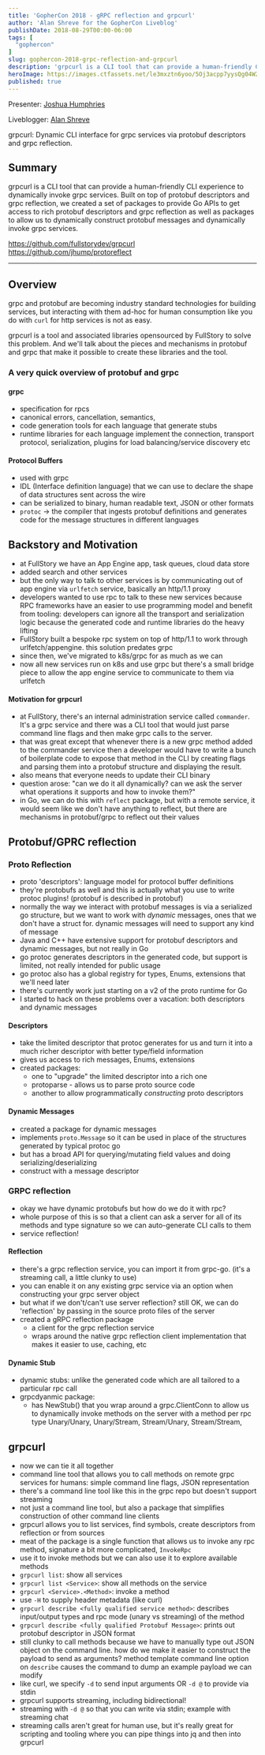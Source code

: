 ```yaml
---
title: 'GopherCon 2018 - gRPC reflection and grpcurl'
author: 'Alan Shreve for the GopherCon Liveblog'
publishDate: 2018-08-29T00:00-06:00
tags: [
  "gophercon"
]
slug: gophercon-2018-grpc-reflection-and-grpcurl
description: 'grpcurl is a CLI tool that can provide a human-friendly CLI experience to dynamically invoke grpc services. Built on top of protobuf descriptors and grpc reflection, we created a set of packages to provide Go APIs to get access to rich protobuf descriptors and grpc reflection as well as packages to allow us to dynamically construct protobuf messages and dynamically invoke grpc services.'
heroImage: https://images.ctfassets.net/le3mxztn6yoo/5Oj3acpp7yysQg04W2AW4A/a93d79c10ad903d3902f6b6d8707973a/mechanic-tire-2.jpg
published: true
---
```


Presenter: [Joshua Humphries](https://www.gophercon.com/agenda/speakers/279049)

Liveblogger: [Alan Shreve](https://inconshreveable.com)

grpcurl: Dynamic CLI interface for grpc services via protobuf descriptors and grpc reflection.

## Summary

grpcurl is a CLI tool that can provide a human-friendly CLI experience to dynamically invoke grpc services. Built on top of protobuf descriptors and grpc reflection, we created a set of packages to provide Go APIs to get access to rich protobuf descriptors and grpc reflection as well as packages to allow us to dynamically construct protobuf messages and dynamically invoke grpc services.

https://github.com/fullstorydev/grpcurl
https://github.com/jhump/protoreflect

---

## Overview
grpc and protobuf are becoming industry standard technologies for building services,
but interacting with them ad-hoc for human consumption like you do with `curl` for
http services is not as easy.

grpcurl is a tool and associated libraries opensourced by FullStory to solve this problem.
And we'll talk about the pieces and mechanisms in protobuf and grpc that make it possible
to create these libraries and the tool.

### A very quick overview of protobuf and grpc
#### grpc

  - specification for rpcs
  - canonical errors, cancellation, semantics,
  - code generation tools for each language that generate stubs
  - runtime libraries for each language implement the connection, transport protocol, serialization, plugins for load balancing/service discovery etc

#### Protocol Buffers
  - used with grpc
  - IDL (Interface definition language) that we can use to  declare the shape of data structures sent across the wire
  - can be serialized to binary, human readable text, JSON or other formats
  - `protoc` -> the compiler that ingests protobuf definitions and generates code for the message structures in different languages

## Backstory and Motivation

  - at FullStory we have an App Engine app, task queues, cloud data store
  - added search and other services
  - but the only way to talk to other services is by communicating out of app engine via `urlfetch` service, basically an http/1.1 proxy
  - developers wanted to use rpc to talk to these new services because RPC frameworks have an easier to use programming model and benefit from tooling:
    developers can ignore all the transport and serialization logic because the generated code and runtime libraries do the heavy lifting
  - FullStory built a bespoke rpc system on top of http/1.1 to work through urlfetch/appengine. this solution predates grpc
  - since then, we've migrated to k8s/grpc for as much as we can
  - now all new services run on k8s and use grpc but there's a small bridge piece to allow the app engine service to communicate to them via urlfetch

#### Motivation for grpcurl

  - at FullStory, there's an internal administration service called `commander`. It's a grpc service and there was a CLI tool that would just parse command line flags
    and then make grpc calls to the server.
  - that was great except that whenever there is a new grpc method added to the commander service then a developer would have to write a bunch of boilerplate code
    to expose that method in the CLI by creating flags and parsing them into a protobuf structure and displaying the result.
  - also means that everyone needs to update their CLI binary
  - question arose: "can we do it all dynamically? can we ask the server what operations it supports and how to invoke them?"
  - in Go, we can do this with `reflect` package, but with a remote service, it would seem like we don't have anything to reflect, but there are mechanisms in protobuf/grpc to reflect out their values

## Protobuf/GPRC reflection

### Proto Reflection
  - proto 'descriptors': language model for protocol buffer definitions
  - they're protobufs as well and this is actually what you use to write protoc plugins! (protobuf is described in protobuf)
  - normally the way we interact with protobuf messages is via a serialized go structure, but we want to work with *dynamic* messages, ones that we don't have a struct for. dynamic messages will need to support any kind of message
  - Java and C++ have extensive support for protobuf descriptors and dynamic messages, but not really in Go
  - go protoc generates descriptors in the generated code, but support is limited, not really intended for public usage
  - go protoc also has a global registry for types, Enums, extensions that we'll need later
  - there's currently work just starting on a v2 of the proto runtime for Go
  - I started to hack on these problems over a vacation: both descriptors and dynamic messages

#### Descriptors
  - take the limited descriptor that protoc generates for us and turn it into a much richer descriptor with better type/field information
  - gives us access to rich messages, Enums, extensions
  - created packages:
    - one to "upgrade" the limited descriptor into a rich one
    - protoparse - allows us to parse proto source code
    - another to allow programmatically *constructing* proto descriptors

#### Dynamic Messages
  - created a package for dynamic messages
  - implements `proto.Message` so it can be used in place of the structures generated by typical protoc go
  - but has a broad API for querying/mutating field values and doing serializing/deserializing
  - construct with a message descriptor

### GRPC reflection
  - okay we have dynamic protobufs but how do we do it with rpc?
  - whole purpose of this is so that a client can ask a server for all of its methods and type signature so we can auto-generate CLI calls to them
  - service reflection!

#### Reflection
  - there's a grpc reflection service, you can import it from grpc-go. (it's a streaming call, a little clunky to use)
  - you can enable it on any existing grpc service via an option when constructing your grpc server object
  - but what if we don't/can't use server reflection? still OK, we can do 'reflection' by passing in the source proto files of the server
  - created a gRPC reflection package
    - a client for the grpc reflection service
    - wraps around the native grpc reflection client implementation that makes it easier to use, caching, etc

#### Dynamic Stub
  - dynamic stubs: unlike the generated code which are all tailored to a particular rpc call
  - grpcdyanmic package:
    - has NewStub() that you wrap around a grpc.ClientConn to allow us to dynamically invoke methods on the server with a method per rpc type Unary/Unary, Unary/Stream, Stream/Unary, Stream/Stream,

## grpcurl
  - now we can tie it all together
  - command line tool that allows you to call methods on remote grpc services for humans: simple command line flags, JSON representation
  - there's a command line tool like this in the grpc repo but doesn't support streaming
  - not just a command line tool, but also a package that simplifies construction of other command line clients
  - grpcurl allows you to list services, find symbols, create descriptors from reflection or from sources
  - meat of the package is a single function that allows us to invoke any rpc method, signature a bit more complicated, `InvokeRpc`
  - use it to invoke methods but we can also use it to explore available methods
  - `grpcurl list`: show all services
  - `grpcurl list <Service>`: show all methods on the service
  - `grpcurl <Service>.<Method>`: invoke a method
  - use `-H` to supply header metadata (like curl)
  - `grpcurl describe <fully qualified service method>`: describes input/output types and rpc mode (unary vs streaming) of the method
  - `grpcurl describe <fully qualified Protobuf Message>`: prints out protobuf descriptor in JSON format
  - still clunky to call methods because we have to manually type out JSON object on the command line. how do we make it easier to construct the payload to send as arguments?  method template command line option on `describe` causes the command to dump an example payload we can modify
  - like curl, we specify `-d` to send input arguments OR `-d @` to provide via stdin
  - grpcurl supports streaming, including bidirectional!
  - streaming with `-d @` so that you can write via stdin; example with streaming chat
  - streaming calls aren't great for human use, but it's really great for scripting and tooling where you can pipe things into jq and then into grpcurl
